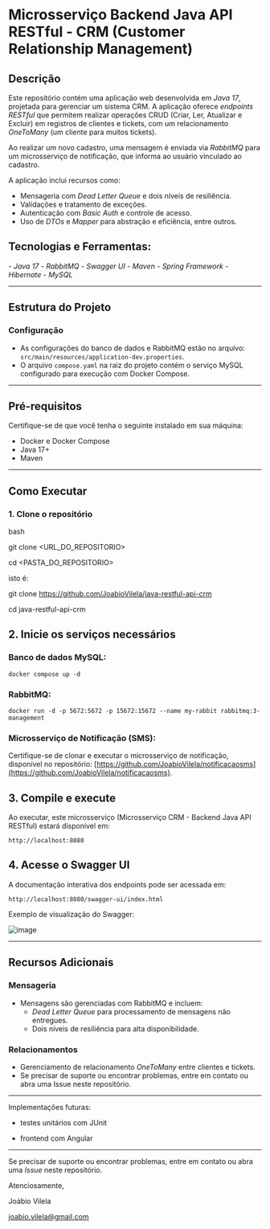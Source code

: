 # Microsserviço Backend Java API RESTful - CRM (Customer Relationship Management)

## Descrição

Este repositório contém uma aplicação web desenvolvida em *Java 17*, projetada para gerenciar um sistema CRM. A aplicação oferece *endpoints RESTful* que permitem realizar operações CRUD (Criar, Ler, Atualizar e Excluir) em registros de clientes e tickets, com um relacionamento *OneToMany* (um cliente para muitos tickets).

Ao realizar um novo cadastro, uma mensagem é enviada via *RabbitMQ* para um microsserviço de notificação, que informa ao usuário vinculado ao cadastro.

A aplicação inclui recursos como:

- Mensageria com *Dead Letter Queue* e dois níveis de resiliência.
- Validações e tratamento de exceções.
- Autenticação com *Basic Auth* e controle de acesso.
- Uso de *DTOs* e *Mapper* para abstração e eficiência, entre outros.

## Tecnologias e Ferramentas:

*- Java 17*
*- RabbitMQ*
*- Swagger UI*
*- Maven*
*- Spring Framework*
*- Hibernate*
*- MySQL*

---

## Estrutura do Projeto

### Configuração

- As configurações do banco de dados e RabbitMQ estão no arquivo: `src/main/resources/application-dev.properties`.
- O arquivo `compose.yaml` na raiz do projeto contém o serviço MySQL configurado para execução com Docker Compose.

---

## Pré-requisitos

Certifique-se de que você tenha o seguinte instalado em sua máquina:

- Docker e Docker Compose
- Java 17+
- Maven

---

## Como Executar

### 1. Clone o repositório

bash

git clone <URL_DO_REPOSITORIO>

cd <PASTA_DO_REPOSITORIO>

isto é:

git clone https://github.com/JoabioVilela/java-restful-api-crm

cd java-restful-api-crm

## 2. Inicie os serviços necessários
   
### Banco de dados MySQL:

`docker compose up -d`

### RabbitMQ:

`docker run -d -p 5672:5672 -p 15672:15672 --name my-rabbit rabbitmq:3-management`

### Microsserviço de Notificação (SMS):

Certifique-se de clonar e executar o microsserviço de notificação, disponível no repositório: [https://github.com/JoabioVilela/notificacaosms](https://github.com/JoabioVilela/notificacaosms).

## 3. Compile e execute
   
Ao executar, este microsserviço (Microsserviço CRM - Backend Java API RESTful) estará disponível em:

`http://localhost:8080`

## 4. Acesse o Swagger UI

A documentação interativa dos endpoints pode ser acessada em:

`http://localhost:8080/swagger-ui/index.html`

Exemplo de visualização do Swagger:

![image](https://github.com/user-attachments/assets/9de90841-7058-4853-ae15-c0d96f8faa15)

---

## Recursos Adicionais

### Mensageria

- Mensagens são gerenciadas com RabbitMQ e incluem:
  - *Dead Letter Queue* para processamento de mensagens não entregues.
  - Dois níveis de resiliência para alta disponibilidade.

### Relacionamentos

- Gerenciamento de relacionamento *OneToMany* entre clientes e tickets.
- Se precisar de suporte ou encontrar problemas, entre em contato ou abra uma Issue neste repositório.

---

Implementações futuras:

- testes unitários com JUnit

- frontend com Angular

---

Se precisar de suporte ou encontrar problemas, entre em contato ou abra uma *Issue* neste repositório.

Atenciosamente,

Joábio Vilela

joabio.vilela@gmail.com
